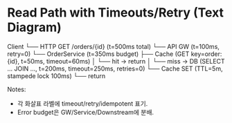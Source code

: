 # Read Path with Timeouts/Retry (Text Diagram)

Client
└── HTTP GET /orders/{id} (t=500ms total)
└── API GW (t=100ms, retry=0)
└── OrderService (t=350ms budget)
├── Cache (GET key=order:{id}, t=50ms, timeout=60ms)
│     └── hit -> return
│
└── miss -> DB (SELECT ... JOIN ..., t=200ms, timeout=250ms, retries=0)
└── Cache SET (TTL=5m, stampede lock 100ms)
└── return

Notes:
- 각 화살표 라벨에 timeout/retry/idempotent 표기.
- Error budget은 GW/Service/Downstream에 분배.
